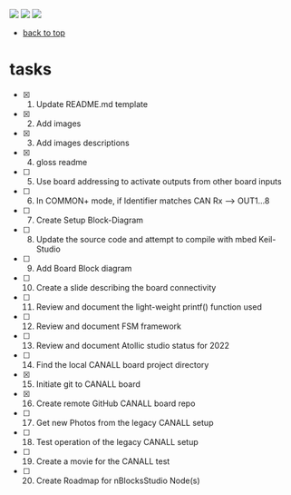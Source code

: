 [![](https://img.shields.io/badge/organization-nikoschalikias-blue.svg)](https://github.com/nikoschalikias) 
[![](https://img.shields.io/badge/remote-STM32F103C6__CAN2-green.svg)](https://github.com/nikoschalikias/STM32F103C6_CAN2) 
[![](https://img.shields.io/badge/local-F:\prj__soft\STM32F103C6__CAN2-orange.svg)]() 


* [back to top](README.md)

# tasks

- [x] 1. Update README.md template
- [x] 2. Add images
- [x] 3. Add images descriptions
- [x] 4. gloss readme
- [ ] 5. Use board addressing to activate outputs from other board inputs
- [ ] 6. In COMMON+ mode, if Identifier matches  CAN Rx --> OUT1...8
- [ ] 7. Create Setup Block-Diagram
- [ ] 8. Update the source code and attempt to compile with mbed Keil-Studio
- [ ] 9. Add Board Block diagram
- [ ] 10. Create a slide describing the board connectivity
- [ ] 11. Review and document the light-weight printf() function used
- [ ] 12. Review and document FSM framework 
- [ ] 13. Review and document Atollic studio status for 2022
- [ ] 14. Find the local CANALL board project directory
- [x] 15. Initiate git to CANALL board
- [x] 16. Create remote GitHub CANALL board repo
- [ ] 17. Get new Photos from the legacy CANALL setup
- [ ] 18. Test operation of the legacy CANALL setup
- [ ] 19. Create a movie for the CANALL test
- [ ] 20. Create Roadmap for nBlocksStudio Node(s)





